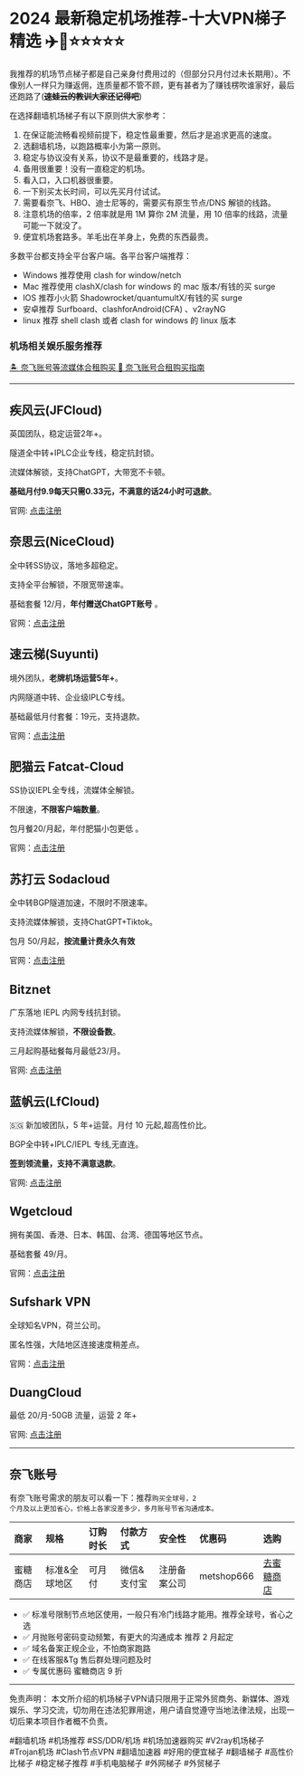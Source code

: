 # 2024 最新稳定机场推荐-十大VPN梯子精选 ✈️🍒⭐⭐⭐⭐⭐


我推荐的机场节点梯子都是自己亲身付费用过的（但部分只月付过未长期用）。不像别人一样只为赚返佣，连质量都不管不顾，更有甚者为了赚钱楞吹谁家好，最后还跑路了(**~~速蛙云的教训大家还记得吧~~**)

在选择翻墙机场梯子有以下原则供大家参考：

1. 在保证能流畅看视频前提下，稳定性最重要，然后才是追求更高的速度。
2. 选翻墙机场，以跑路概率小为第一原则。
3. 稳定与协议没有关系，协议不是最重要的，线路才是。
4. 备用很重要！没有一直稳定的机场。
5. 看入口，入口机器很重要。
6. 一下别买太长时间，可以先买月付试试。
7. 需要看奈飞、HBO、迪士尼等的，需要买有原生节点/DNS 解锁的线路。
8. 注意机场的倍率，2 倍率就是用 1M 算你 2M 流量，用 10 倍率的线路，流量可能一下就没了。
9. 便宜机场套路多。羊毛出在羊身上，免费的东西最贵。

多数平台都支持全平台客户端。各平台客户端推荐：

- Windows 推荐使用 clash for window/netch
- Mac 推荐使用 clashX/clash for windows 的 mac 版本/有钱的买 surge
- IOS 推荐小火箭 Shadowrocket/quantumultX/有钱的买 surge
- 安卓推荐 Surfboard、clashforAndroid(CFA) 、v2rayNG
- linux 推荐 shell clash 或者 clash for windows 的 linux 版本

### 机场相关娱乐服务推荐





[🏝️ 奈飞账号等流媒体合租购买 🎥 奈飞账号合租购买指南](https://ihaoke.vip/metshop-netflix/)

---
## 疾风云(JFCloud)

英国团队，稳定运营2年+。

隧道全中转+IPLC企业专线，稳定抗封锁。

流媒体解锁，支持ChatGPT，大带宽不卡顿。

**基础月付9.9每天只需0.33元，不满意的话24小时可退款**。

官网: [点击注册](https://go.51tz.cc/jfcloud)

## 奈思云(NiceCloud)

全中转SS协议，落地多超稳定。

支持全平台解锁，不限宽带速率。

基础套餐 12/月，**年付赠送ChatGPT账号** 。

官网：[点击注册](https://go.51tz.cc/nicecloud)

## 速云梯(Suyunti)

境外团队，**老牌机场运营5年+**。

内网隧道中转、企业级IPLC专线。

基础最低月付套餐：19元，支持退款。

官网：[点击注册](https://go.51tz.cc/sycloud)

## 肥猫云 Fatcat-Cloud

SS协议IEPL全专线，流媒体全解锁。

不限速，**不限客户端数量**。

包月餐20/月起，年付肥猫小包更低 。

官网：[点击注册](https://go.51tz.cc/fatcat)

## 苏打云 Sodacloud

全中转BGP隧道加速，不限时不限速率。

支持流媒体解锁，支持ChatGPT+Tiktok。

包月 50/月起，**按流量计费永久有效**

官网：[点击注册](https://go.51tz.cc/sodacloud)

## Bitznet

广东落地 IEPL 内网专线抗封锁。

支持流媒体解锁，**不限设备数**。

三月起购基础餐每月最低23/月。

官网: [点击注册](https://cn.51tz.cc/bitznet)

## 蓝帆云(LfCloud)

🇸🇬 新加坡团队，5 年+运营。月付 10 元起,超高性价比。

BGP全中转+IPLC/IEPL 专线,无直连。

**签到领流量，支持不满意退款**。

官网: [点击注册](https://go.51tz.cc/lanfan)

## Wgetcloud

拥有美国、香港、日本、韩国、台湾、德国等地区节点。

基础套餐 49/月。

官网：[点击注册](https://go.51tz.cc/wget)

## Sufshark VPN

全球知名VPN，荷兰公司。

匿名性强，大陆地区连接速度稍差点。

官网：[点击注册](https://go.51tz.cc/surfshark)

## DuangCloud

最低 20/月-50GB 流量，运营 2 年+

官网: [点击注册](https://go.51tz.cc/sycloud)

---

## 奈飞账号

有奈飞账号需求的朋友可以看一下：推荐<code>购买全球号，2 个月及以上更加省心，价格上各家没差多少，多月账号节省沟通成本。</code>


| 商家 | 规格 | 订购时长 | 付款方式 | 安全性 | 优惠码 | 选购 |
|:----------|:-----------|:---------|:---------|:--------|:--------|:--------------|
|蜜糖商店| 标准&全球地区 | 可月付 | 微信&支付宝 | 注册备案公司 | metshop666 | [去蜜糖商店](https://cn.51tz.cc/metshop) |



- ✅ 标准号限制节点地区使用，一般只有冷门线路才能用。推荐全球号，省心之选
- ✅ 月抛账号密码变动频繁，有更大的沟通成本 推荐 2 月起定
- ✅ 域名备案正规企业，不怕商家跑路
- ✅ 在线客服&Tg 售后群处理问题及时
- ✅ 专属优惠码 蜜糖商店 9 折
  
---
免责声明： 本文所介绍的机场梯子VPN请只限用于正常外贸商务、新媒体、游戏娱乐、学习交流，切勿用在违法犯罪用途，用户请自觉遵守当地法律法规，出现一切后果本项目作者概不负责。

#翻墙机场 #机场推荐 #SS/DDR/机场 #机场加速器购买 #V2ray机场梯子 #Trojan机场 #Clash节点VPN #翻墙加速器 #好用的便宜梯子 #翻墙梯子 #高性价比梯子 #稳定梯子推荐 #手机电脑梯子 #外网梯子 #外贸梯子
